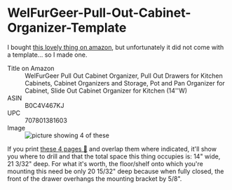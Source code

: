 # WelFurGeer-Pull-Out-Cabinet-Organizer-Template

I bought [this lovely thing on amazon](https://a.co/d/4h0Hs4c), but unfortunately it did not come with a template... so I made one.
<dl>
<dt>Title on Amazon</dt>
<dd>WelFurGeer Pull Out Cabinet Organizer, Pull Out Drawers for Kitchen Cabinets, Cabinet Organizers and Storage, Pot and Pan Organizer for Cabinet, Slide Out Cabinet Organizer for Kitchen (14''W)</dd>
<dt>ASIN</dt>
<dd>B0C4V467KJ</dd>
<dt>UPC</dt>
<dd>707801381603</dd>
<dt>Image</dt>
<dd><img src="https://m.media-amazon.com/images/I/91yfOVCUUlL._AC_SX679_.jpg" alt="picture showing 4 of these"></dd>
</dl>

If you print [these 4 pages 📝](WelFurGeer-Pull-Out-Cabinet-Organizer-Template.pdf) and overlap them where indicated, it'll show you where to drill and that the total space this thing occupies is: 14" wide, 21 3/32" deep. For what it's worth, the floor/shelf onto which you're mounting this need be only 20 15/32" deep because when fully closed, the front of the drawer overhangs the mounting bracket by 5/8".

